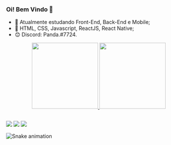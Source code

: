 ### Oi! Bem Vindo 👋

- 🔭 Atualmente estudando Front-End, Back-End e Mobile;
- 🌱 HTML, CSS, Javascript, ReactJS, React Native;
- 😊 Discord: Panda.#7724.
<div align="center">
  <a href="https://github.com/Otavio67">
  <img height="180em" src="https://github-readme-stats.vercel.app/api?username=Otavio67&show_icons=true&theme=midnight-purple&include_all_commits=true&count_private=true"/>
  <img height="180em" src="https://github-readme-stats.vercel.app/api/top-langs/?username=Otavio67&layout=compact&langs_count=7&theme=midnight-purple"/>
</div>

  
  ##
 
<div> 
  <a href="https://www.instagram.com/otaviomilanez/" target="_blank"><img src="https://img.shields.io/badge/-Instagram-%23E4405F?style=for-the-badge&logo=instagram&logoColor=white" target="_blank"></a>
  <a href = "mailto:ota.milanez@gmail.com"><img src="https://img.shields.io/badge/-Gmail-%23333?style=for-the-badge&logo=gmail&logoColor=white" target="_blank"></a>
  <a href="https://www.linkedin.com/in/otávio-augusto-377384237/" target="_blank"><img src="https://img.shields.io/badge/-LinkedIn-%230077B5?style=for-the-badge&logo=linkedin&logoColor=white" target="_blank"></a> 
 
  ![Snake animation](https://github.com/Otavio67/Otavio67/blob/output/github-contribution-grid-snake.svg)
 
</div>
